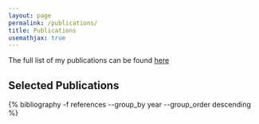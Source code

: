 ```yaml
---
layout: page
permalink: /publications/
title: Publications
usemathjax: true
---
```


The full list of my publications can be found [here](https://www.marksneubauer.com/assets/pdf/pubs.pdf)

<h2>Selected Publications</h2>

{% bibliography -f references --group_by year --group_order descending %}
